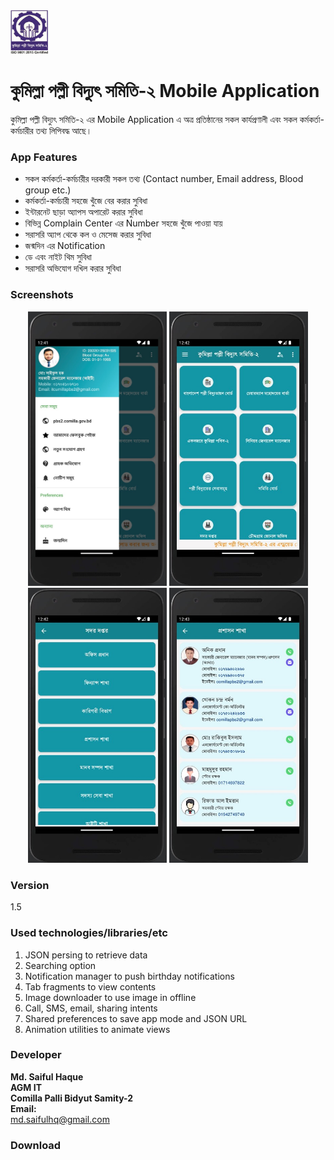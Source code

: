<img src="https://github.com/it-dept-cumilla-pbs2/MY-API-SERVER/blob/main/images/screenshots/logo.png?raw=true" width="60" height="70">

# কুমিল্লা পল্লী বিদ্যুৎ সমিতি-২ Mobile Application

কুমিল্লা পল্লী বিদ্যুৎ সমিতি-২ এর Mobile Application এ অত্র প্রতিষ্ঠানের সকল কার্যপ্রণালী এবং সকল কর্মকর্তা-কর্মচারীর তথ্য লিপিবদ্ধ আছে।

### App Features
* সকল কর্মকর্তা-কর্মচারীর দরকারী সকল তথ্য (Contact number, Email address, Blood group etc.)
* কর্মকর্তা-কর্মচারী সহজে খুঁজে বের করার সুবিধা
* ইন্টারনেট ছাড়া অ্যাপস অপারেট করার সুবিধা
* বিভিন্ন Complain Center এর Number সহজে খুঁজে পাওয়া যায়
* সরাসরি অ্যাপ থেকে কল ও মেসেজ করার সুবিধা
* জন্মদিন এর Notification
* ডে এবং নাইট থিম সুবিধা
* সরাসরি অভিযোগ দখিল করার সুবিধা

### Screenshots
<p align="center">
<img src="https://github.com/it-dept-cumilla-pbs2/MY-API-SERVER/blob/main/images/screenshots/ss1.jpg?raw=true" width="222">
<img src="https://github.com/it-dept-cumilla-pbs2/MY-API-SERVER/blob/main/images/screenshots/ss2.jpg?raw=true" width="222">
<img src="https://github.com/it-dept-cumilla-pbs2/MY-API-SERVER/blob/main/images/screenshots/ss3.jpg?raw=true" width="222">
<img src="https://github.com/it-dept-cumilla-pbs2/MY-API-SERVER/blob/main/images/screenshots/ss4.jpg?raw=true" width="222">
</p>

### Version
1.5

### Used technologies/libraries/etc
1. JSON persing to retrieve data
2. Searching option
3. Notification manager to push birthday notifications
4. Tab fragments to view contents
5. Image downloader to use image in offline
6. Call, SMS, email, sharing intents
7. Shared preferences to save app mode and JSON URL
8. Animation utilities to animate views

### Developer
**Md. Saiful Haque**<br>
**AGM IT**<br>
**Comilla Palli Bidyut Samity-2**<br>
**Email:** <br>md.saifulhq@gmail.com

### Download
<a href="https://github.com/it-dept-cumilla-pbs2/MY-API-SERVER/raw/main/jsons/CumillaPBS2/application/Cumilla_PBS-2_app.apk">